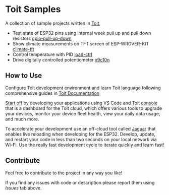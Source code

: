 # Toit Samples

A collection of sample projects written in [Toit](https://toit.io/),

- Test state of ESP32 pins using internal week pull up and pull down resistors [gpio-pull-up-down](gpio-pull-up-down)
- Show climate measurements on TFT screen of ESP-WROVER-KIT [climate-tft](climate-tft)
- Control temperature with PID [load-ctrl](load-ctrl)
- Drive digitally controlled potentiometer [x9c10n](x9c10n)

## How to Use

Configure Toit development environment and learn Toit language following comprehensive  guides in [Toit Documentation](https://docs.toit.io/)

[Start off](https://docs.toit.io/getstarted) by developing your applications using VS Code and Toit [console](https://docs.toit.io/platform/console) that is a dashboard for the Toit cloud, which offers various tools to upgrade your devices, monitor your device fleet health, view your daily data usage, and much more.

To accelerate your development use an off-cloud tool called [Jaguar](https://github.com/toitlang/jaguar) that enables live reloading when developing for the ESP32. Develop, update, and restart your code in less than two seconds on your local network via Wi-Fi. Use the really fast development cycle to iterate quickly and learn fast!

## Contribute

Feel free to contribute to the project in any way you like!

If you find any issues with code or description please report them using *Issues* tab above.